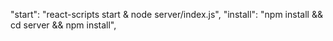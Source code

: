 "start": "react-scripts start & node server/index.js",
    "install": "npm install && cd server && npm install",